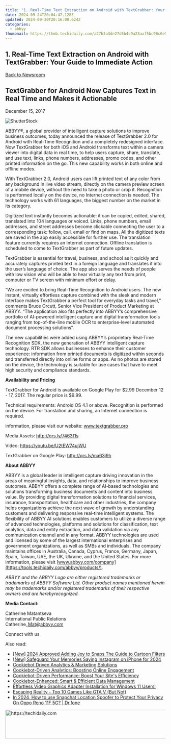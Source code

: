 ```yaml
---
title: "1. Real-Time Text Extraction on Android with TextGrabber: Your Guide to Immediate Action"
date: 2024-09-24T20:04:47.128Z
updated: 2024-09-30T20:16:00.624Z
categories:
  - abbyy
thumbnail: https://thmb.techidaily.com/a27b3a3de27d6b4c9a23aaf5bc90c6e51b30c3f5343bae186756d50b06815cf1.jpg
---
```


## 1. Real-Time Text Extraction on Android with TextGrabber: Your Guide to Immediate Action

[Back to Newsroom](https://tools.techidaily.com/abbyy/products/)

## TextGrabber for Android Now Captures Text in Real Time and Makes it Actionable

December 15, 2017

![ShutterStock](https://content.abbyy.com/-/media/project/abbyy/abbyy/branchtemplates/shutterstock_1272462163_1296-x-729.jpg?h=729&iar=0&w=1296)

ABBYY®, a global provider of intelligent capture solutions to improve business outcomes, today announced the release of TextGrabber 2.0 for Android with Real-Time Recognition and a completely redesigned interface. Now TextGrabber for both iOS and Android transforms text within a camera viewer into digital data in real time, to help users capture, share, translate, and use text, links, phone numbers, addresses, promo codes, and other printed information on the go. This new capability works in both online and offline modes.

With TextGrabber 2.0, Android users can lift printed text of any color from any background in live video stream, directly on the camera preview screen of a mobile device, without the need to take a photo or crop it. Recognition is performed locally on the device, no Internet connection is needed. The technology works with 61 languages, the biggest number on the market in its category.

Digitized text instantly becomes actionable: it can be copied, edited, shared, translated into 104 languages or voiced. Links, phone numbers, email addresses, and street addresses become clickable connecting the user to a corresponding task: follow, call, email or find on maps. All the digitized texts are saved in the app easily accessible for further use. The translation feature currently requires an Internet connection. Offline translation is scheduled to come to TextGrabber as part of future updates.

TextGrabber is essential for travel, business, and school as it quickly and accurately captures printed text in a foreign language and translates it into the user’s language of choice. The app also serves the needs of people with low vision who will be able to hear virtually any text from print, computer or TV screen with minimum effort or delay.

“We are excited to bring Real-Time Recognition to Android users. The new instant, virtually effortless capture combined with the sleek and modern interface makes TextGrabber a perfect tool for everyday tasks and travel,” comments Bruce Orcutt, Senior Vice President of Product Marketing at ABBYY. “The application also fits perfectly into ABBYY’s comprehensive portfolio of AI-powered intelligent capture and digital transformation tools ranging from top-of-the-line mobile OCR to enterprise-level automated document processing solutions“.

The new capabilities were added using ABBYY’s proprietary Real-Time Recognition SDK, the new generation of ABBYY intelligent capture technology. RTR SDK allows businesses to enhance their customer experience: information from printed documents is digitized within seconds and transferred directly into online forms or apps. As no photos are stored on the device, the technology is suitable for use cases that have to meet high security and compliance standards.

  
**Availability and Pricing**

TextGrabber for Android is available on Google Play for $2.99 December 12 - 17, 2017\. The regular price is $9.99.

Technical requirements: Android OS 4.1 or above. Recognition is performed on the device. For translation and sharing, an Internet connection is required.

information, please visit our website: [](http://www.textgrabber.pro/)www.textgrabber.pro

Media Assets: <http://qrs.ly/7463f1s>

Video: <https://youtu.be/U2tEW74ujWU>

TextGrabber on Google Play: <http://qrs.ly/ma63j9h>

  
**About ABBYY**

ABBYY is a global leader in intelligent capture driving innovation in the areas of meaningful insights, data, and relationships to improve business outcomes. ABBYY offers a complete range of AI-based technologies and solutions transforming business documents and content into business value. By providing digital transformation solutions to financial services, insurance, transportation, healthcare and other industries, the company helps organizations achieve the next wave of growth by understanding customers and delivering responsive real-time intelligent systems. The flexibility of ABBYY AI solutions enables customers to utilize a diverse range of advanced technologies, platforms and solutions for classification, text analytics, data and entity extraction, and data validation via any communication channel and in any format. ABBYY technologies are used and licensed by some of the largest international enterprises and government organizations, as well as SMBs and individuals. The company maintains offices in Australia, Canada, Cyprus, France, Germany, Japan, Spain, Taiwan, UAE, the UK, Ukraine, and the United States. For more information, please visit [www.abbyy.com/company](https://tools.techidaily.com/abbyy/products/).

_ABBYY and the ABBYY Logo are either registered trademarks or trademarks of ABBYY Software Ltd. Other product names mentioned herein may be trademarks and/or registered trademarks of their respective owners and are herebyrecognized._

**Media Contact:**

Catherine Matantseva  
International Public Relations  
Catherine\_Mat@abbyy.com

Connect with us

<ins class="adsbygoogle"
     style="display:block"
     data-ad-format="autorelaxed"
     data-ad-client="ca-pub-7571918770474297"
     data-ad-slot="1223367746"></ins>

<ins class="adsbygoogle"
     style="display:block"
     data-ad-client="ca-pub-7571918770474297"
     data-ad-slot="8358498916"
     data-ad-format="auto"
     data-full-width-responsive="true"></ins>

<span class="atpl-alsoreadstyle">Also read:</span>
<div><ul>
<li><a href="https://snapchat-videos.techidaily.com/new-2024-approved-adding-joy-to-snaps-the-guide-to-cartoon-filters/"><u>[New] 2024 Approved Adding Joy to Snaps The Guide to Cartoon Filters</u></a></li>
<li><a href="https://instagram-videos.techidaily.com/new-safeguard-your-memories-saving-instagram-on-iphone-for-2024/"><u>[New] Safeguard Your Memories Saving Instagram on iPhone for 2024</u></a></li>
<li><a href="https://discover-alternatives.techidaily.com/cookiebot-driven-analytics-and-marketing-solutions/"><u>Cookiebot Driven Analytics & Marketing Solutions</u></a></li>
<li><a href="https://discover-alternatives.techidaily.com/cookiebot-driven-analytics-boosting-online-engagement/"><u>Cookiebot-Driven Analytics: Boosting Online Engagement</u></a></li>
<li><a href="https://discover-alternatives.techidaily.com/cookiebot-driven-performance-boost-your-sites-efficiency/"><u>Cookiebot-Driven Performance: Boost Your Site's Efficiency</u></a></li>
<li><a href="https://discover-alternatives.techidaily.com/cookiebot-enhanced-smart-and-efficient-data-management/"><u>Cookiebot-Enhanced: Smart & Efficient Data Management</u></a></li>
<li><a href="https://tech-haven.techidaily.com/1723808229351-effortless-video-graphics-adapter-installation-for-windows-11-users/"><u>Effortless Video Graphics Adapter Installation for Windows 11 Users!</u></a></li>
<li><a href="https://remote-screen-capture.techidaily.com/escaping-reality-top-10-games-like-gta-v-but-not/"><u>Escaping Reality - Top 10 Games Like GTA V (But Not)</u></a></li>
<li><a href="https://phone-solutions.techidaily.com/in-2024-how-to-use-snapchat-location-spoofer-to-protect-your-privacy-on-oppo-reno-11f-5g-drfone-by-drfone-virtual-android/"><u>In 2024, How to use Snapchat Location Spoofer to Protect Your Privacy On Oppo Reno 11F 5G? | Dr.fone</u></a></li>
</ul></div>

<!-- affiliate ads begin -->
<a href="https://appsumo.8odi.net/c/5597632/2043618/7443" target="_top" id="2043618">
  <img src="//a.impactradius-go.com/display-ad/7443-2043618" border="0" alt="https://techidaily.com" width="728" height="90"/>
</a>
<img height="0" width="0" src="https://appsumo.8odi.net/i/5597632/2043618/7443" style="position:absolute;visibility:hidden;" border="0" />
<!-- affiliate ads end -->


